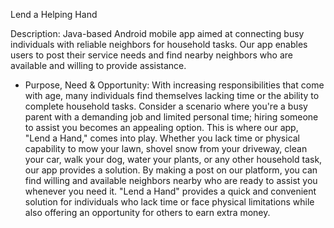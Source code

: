 Lend a Helping Hand

Description: Java-based Android mobile app aimed at connecting busy individuals with reliable neighbors for household tasks. Our app enables users to post their service needs and find nearby neighbors who are available and willing to provide assistance. 

- Purpose, Need & Opportunity:
  With increasing responsibilities that come with age, many individuals find themselves lacking time or the ability to complete household tasks. Consider a scenario where you're a busy parent with a demanding job and limited personal time; hiring someone to assist you becomes an appealing option. This is where our app, "Lend a Hand," comes into play. Whether you lack time or physical capability to mow your lawn, shovel snow from your driveway, clean your car, walk your dog, water your plants, or any other household task, our app provides a solution. By making a post on our platform, you can find willing and available neighbors nearby who are ready to assist you whenever you need it. "Lend a Hand" provides a quick and convenient solution for individuals who lack time or face physical limitations while also offering an opportunity for others to earn extra money.

